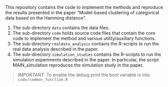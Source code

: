 This repository contains the code to implement the methods and reproduce the results presented in the paper "Model-based clustering of categorical data based on the Hamming distance".

1. The sub-directory `data` contains the data files.
2. The sub-directory `code` holds source code files that contain the core code to implement the method and various utility/auxiliary functions.
3. The sub-directory `realdata_analysis` contains the R-scripts to run the real data analysis described in the paper.
4. The sub-directory `simulation_studies` contains the R-scripts to run the simulation experiments described in the paper. In particular, the script MAIN_simulation reproduces the simulation study in the paper.

> *IMPORTANT*:
> To enable the debug print the bool variable is into `code/common_function.R`

